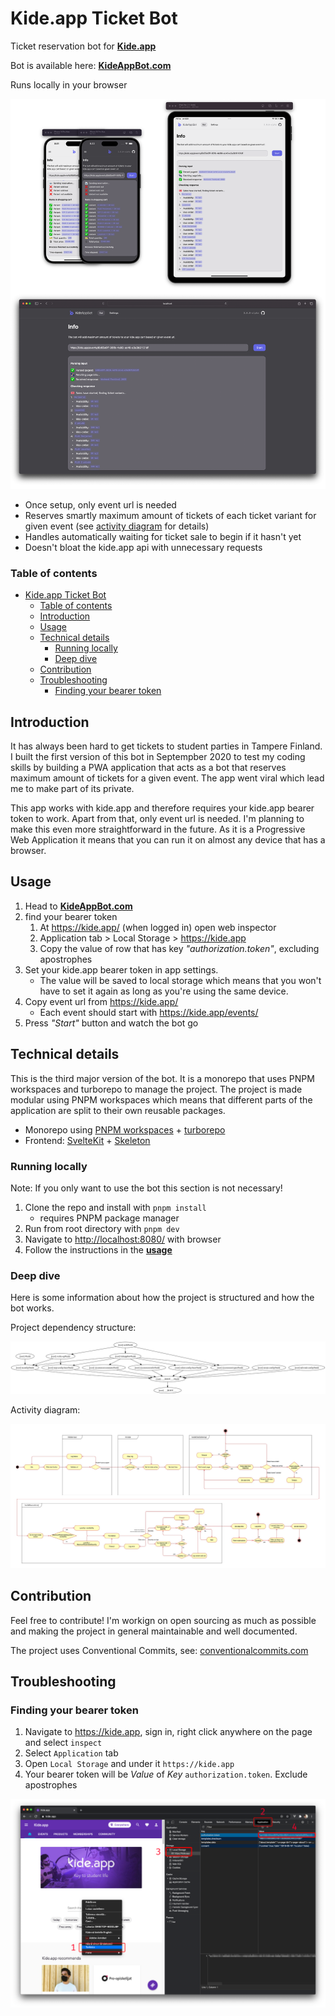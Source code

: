 # Kide.app Ticket Bot

Ticket reservation bot for **[Kide.app](https://kide.app/)**

Bot is available here: **[KideAppBot.com](https://kideappbot.com)**

Runs locally in your browser

![app-presentation](/.github/images/app-presentation.png)

- Once setup, only event url is needed
- Reserves smartly maximum amount of tickets of each ticket variant for given event (see [activity diagram](#activity-diagram) for details)
- Handles automatically waiting for ticket sale to begin if it hasn't yet
- Doesn't bloat the kide.app api with unnecessary requests

### Table of contents

- [Kide.app Ticket Bot](#kideapp-ticket-bot)
  - [Table of contents](#table-of-contents)
  - [Introduction](#introduction)
  - [Usage](#usage)
  - [Technical details](#technical-details)
    - [Running locally](#running-locally)
    - [Deep dive](#deep-dive)
  - [Contribution](#contribution)
  - [Troubleshooting](#troubleshooting)
    - [Finding your bearer token](#finding-your-bearer-token)

## Introduction

It has always been hard to get tickets to student parties in Tampere Finland. I built the first version of this bot in Septempber 2020 to test my coding skills by building a PWA application that acts as a bot that reserves maximum amount of tickets for a given event. The app went viral which lead me to make part of its private.

This app works with kide.app and therefore requires your kide.app bearer token to work. Apart from that, only event url is needed. I'm planning to make this even more straightforward in the future. As it is a Progressive Web Application it means that you can run it on almost any device that has a browser.

## Usage

1. Head to **[KideAppBot.com](https://kideappbot.com)**
2. find your bearer token
   1. At <https://kide.app/> (when logged in) open web inspector
   2. Application tab > Local Storage > <https://kide.app>
   3. Copy the value of row that has key _"authorization.token"_, excluding apostrophes
3. Set your kide.app bearer token in app settings.
   - The value will be saved to local storage which means that you won't have to set it again as long as you're using the same device.
4. Copy event url from <https://kide.app/>
   - Each event should start with <https://kide.app/events/>
5. Press _"Start"_ button and watch the bot go

## Technical details

This is the third major version of the bot. It is a monorepo that uses PNPM workspaces and turborepo to manage the project. The project is made modular using PNPM workspaces which means that different parts of the application are split to their own reusable packages.

- Monorepo using [PNPM workspaces](https://pnpm.io/workspaces) + [turborepo](https://turbo.build/repo/docs/reference/command-line-reference)
- Frontend: [SvelteKit](https://kit.svelte.dev/) + [Skeleton](https://www.skeleton.dev/)

### Running locally

Note: If you only want to use the bot this section is not necessary!

1. Clone the repo and install with `pnpm install`
   - requires PNPM package manager
2. Run from root directory with `pnpm dev`
3. Navigate to <http://localhost:8080/> with browser
4. Follow the instructions in the **[usage](#usage)**

### Deep dive

Here is some information about how the project is structured and how the bot works.

Project dependency structure:

![Project dependency graph](/.github/images/project-graph.png)

Activity diagram:

![Bot activity diagram](/.github/images/botactivitydiagram.jpg)

## Contribution

Feel free to contribute! I'm workign on open sourcing as much as possible and making the project in general maintainable and well documented.

The project uses Conventional Commits, see: [conventionalcommits.com](https://www.conventionalcommits.org/en/v1.0.0/)

## Troubleshooting

### Finding your bearer token

1. Navigate to <https://kide.app>, sign in, right click anywhere on the page and select `inspect`
2. Select `Application` tab
3. Open `Local Storage` and under it `https://kide.app`
4. Your bearer token will be _Value_ of _Key_ `authorization.token`. Exclude apostrophes

![Bearer token steps](/.github/images/bearertoken.png)

